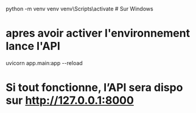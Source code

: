 python -m venv venv
venv\Scripts\activate  # Sur Windows
# apres avoir activer l'environnement lance l'API
uvicorn app.main:app --reload
# Si tout fonctionne, l’API sera dispo sur http://127.0.0.1:8000